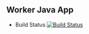 ## Worker Java App

  * Build Status
  [![Build Status](http://35.237.42.50:8080/buildStatus/icon?job=instavote%2Fworker-build)](http://35.237.42.50:8080/job/instavote/job/worker-build/)
